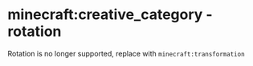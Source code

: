 # minecraft:creative_category - rotation

Rotation is no longer supported, replace with `minecraft:transformation`
